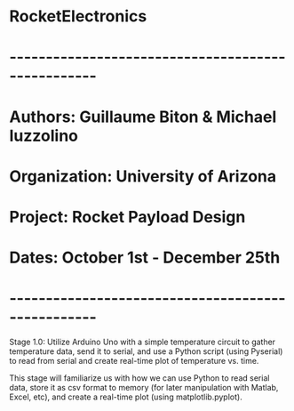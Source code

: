 # RocketElectronics
# --------------------------------------------------
# Authors:      Guillaume Biton & Michael Iuzzolino
# Organization: University of Arizona
# Project:      Rocket Payload Design
# Dates:        October 1st - December 25th
# --------------------------------------------------

Stage 1.0:
Utilize Arduino Uno with a simple temperature circuit to gather temperature
data, send it to serial, and use a Python script (using Pyserial) to read from
serial and create real-time plot of temperature vs. time.

This stage will familiarize us with how we can use Python to read serial data, store it as csv format to memory (for later manipulation with Matlab, Excel, etc), and create a real-time plot (using matplotlib.pyplot).
